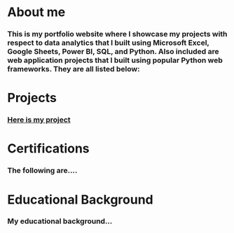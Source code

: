 # About me
### This is my portfolio website where I showcase my projects with respect to data analytics that I built using Microsoft Excel, Google Sheets, Power BI, SQL, and Python. Also included are web application projects that I built using popular Python web frameworks. They are all listed below:

# Projects 
### [Here is my project](#[addiscodr.github.io/coffee-shop-sales-analysis](https://github.com/addiscodr/new-repo))

# Certifications
### The following are....

# Educational Background
### My educational background...
